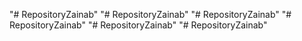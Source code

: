 "# RepositoryZainab" 
"# RepositoryZainab" 
"# RepositoryZainab" 
"# RepositoryZainab" 
"# RepositoryZainab" 
"# RepositoryZainab" 
